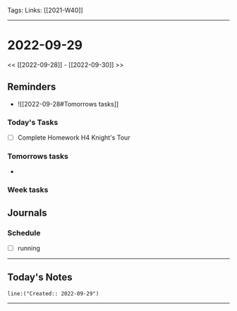 Tags:
Links: [[2021-W40]]
___
# 2022-09-29
<< [[2022-09-28]] - [[2022-09-30]] >>
## Reminders
- ![[2022-09-28#Tomorrows tasks]]
### Today's Tasks
- [ ] Complete Homework H4 Knight's Tour



### Tomorrows tasks
- 
### Week tasks
## Journals
### Schedule
- [ ] running
___
## Today's Notes
```query
line:("Created:: 2022-09-29")
```
___
